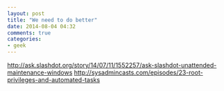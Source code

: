 ```yaml
---
layout: post
title: "We need to do better"
date: 2014-08-04 04:32
comments: true
categories:
- geek
---
```


http://ask.slashdot.org/story/14/07/11/1552257/ask-slashdot-unattended-maintenance-windows
http://sysadmincasts.com/episodes/23-root-privileges-and-automated-tasks
